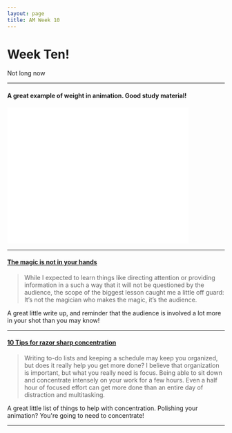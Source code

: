 ```yaml
---
layout: page
title: AM Week 10
---
```


# Week Ten!

Not long now

----

#### A great example of weight in animation. Good study material!

<div class="js-video [vimeo, widescreen]"><iframe width="420" height="315" src="//www.youtube.com/embed/APOk7phgafE" frameborder="0" allowfullscreen></iframe></div>

----

#### [The magic is not in your hands](http://www.animatorisland.com/the-magic-is-not-in-your-hands/)

>While I expected to learn things like directing attention or providing information in a such a way that it will not be questioned by the audience, the scope of the biggest lesson caught me a little off guard: It’s not the magician who makes the magic, it’s the audience.

A great little write up, and reminder that the audience is involved a lot more in your shot than you may know!

----

#### [10 Tips for razor sharp concentration](http://www.lifehack.org/articles/productivity/10-tips-for-razor-sharp-concentration.html)

>Writing to-do lists and keeping a schedule may keep you organized, but does it really help you get more done? I believe that organization is important, but what you really need is focus. Being able to sit down and concentrate intensely on your work for a few hours. Even a half hour of focused effort can get more done than an entire day of distraction and multitasking.

A great little list of things to help with concentration. Polishing your animation? You're going to need to concentrate!

----
